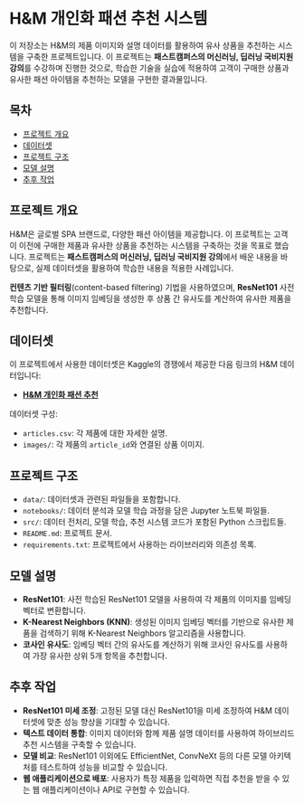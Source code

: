 # H&M 개인화 패션 추천 시스템

이 저장소는 H&M의 제품 이미지와 설명 데이터를 활용하여 유사 상품을 추천하는 시스템을 구축한 프로젝트입니다. 이 프로젝트는 **패스트캠퍼스의 머신러닝, 딥러닝 국비지원 강의**를 수강하며 진행한 것으로, 학습한 기술을 실습에 적용하여 고객이 구매한 상품과 유사한 패션 아이템을 추천하는 모델을 구현한 결과물입니다.

## 목차
- [프로젝트 개요](#프로젝트-개요)
- [데이터셋](#데이터셋)
- [프로젝트 구조](#프로젝트-구조)
- [모델 설명](#모델-설명)
- [추후 작업](#추후-작업)

## 프로젝트 개요
H&M은 글로벌 SPA 브랜드로, 다양한 패션 아이템을 제공합니다. 이 프로젝트는 고객이 이전에 구매한 제품과 유사한 상품을 추천하는 시스템을 구축하는 것을 목표로 했습니다. 프로젝트는 **패스트캠퍼스의 머신러닝, 딥러닝 국비지원 강의**에서 배운 내용을 바탕으로, 실제 데이터셋을 활용하여 학습한 내용을 적용한 사례입니다.

**컨텐츠 기반 필터링**(content-based filtering) 기법을 사용하였으며, **ResNet101** 사전 학습 모델을 통해 이미지 임베딩을 생성한 후 상품 간 유사도를 계산하여 유사한 제품을 추천합니다.

## 데이터셋
이 프로젝트에서 사용한 데이터셋은 Kaggle의 경쟁에서 제공한 다음 링크의 H&M 데이터입니다:  
- **[H&M 개인화 패션 추천](https://www.kaggle.com/competitions/h-and-m-personalized-fashion-recommendations/data)**

데이터셋 구성:
- `articles.csv`: 각 제품에 대한 자세한 설명.
- `images/`: 각 제품의 `article_id`와 연결된 상품 이미지.

## 프로젝트 구조
- `data/`: 데이터셋과 관련된 파일들을 포함합니다.
- `notebooks/`: 데이터 분석과 모델 학습 과정을 담은 Jupyter 노트북 파일들.
- `src/`: 데이터 전처리, 모델 학습, 추천 시스템 코드가 포함된 Python 스크립트들.
- `README.md`: 프로젝트 문서.
- `requirements.txt`: 프로젝트에서 사용하는 라이브러리와 의존성 목록.

## 모델 설명
- **ResNet101**: 사전 학습된 ResNet101 모델을 사용하여 각 제품의 이미지를 임베딩 벡터로 변환합니다.
- **K-Nearest Neighbors (KNN)**: 생성된 이미지 임베딩 벡터를 기반으로 유사한 제품을 검색하기 위해 K-Nearest Neighbors 알고리즘을 사용합니다.
- **코사인 유사도**: 임베딩 벡터 간의 유사도를 계산하기 위해 코사인 유사도를 사용하여 가장 유사한 상위 5개 항목을 추천합니다.

## 추후 작업
- **ResNet101 미세 조정**: 고정된 모델 대신 ResNet101을 미세 조정하여 H&M 데이터셋에 맞춘 성능 향상을 기대할 수 있습니다.
- **텍스트 데이터 통합**: 이미지 데이터와 함께 제품 설명 데이터를 사용하여 하이브리드 추천 시스템을 구축할 수 있습니다.
- **모델 비교**: ResNet101 이외에도 EfficientNet, ConvNeXt 등의 다른 모델 아키텍처를 테스트하여 성능을 비교할 수 있습니다.
- **웹 애플리케이션으로 배포**: 사용자가 특정 제품을 입력하면 직접 추천을 받을 수 있는 웹 애플리케이션이나 API로 구현할 수 있습니다.
